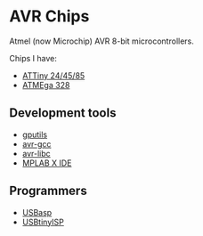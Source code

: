 # AVR Chips

Atmel (now Microchip) AVR 8-bit microcontrollers.

Chips I have:

* [ATTiny 24/45/85](attiny/README.md)
* [ATMEga 328](atmega328/README.md)

## Development tools

* [gputils](https://gputils.sourceforge.io)
* [avr-gcc](https://gcc.gnu.org/wiki/avr-gcc)
* [avr-libc](https://www.nongnu.org/avr-libc)
* [MPLAB X IDE](https://www.microchip.com/en-us/tools-resources/develop/mplab-x-ide)

## Programmers

* [USBasp](usbasp/README.md)
* [USBtinyISP](usbtinyisp/README.md)

